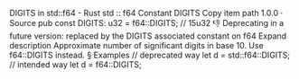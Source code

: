 DIGITS in std::f64 - Rust
std
::
f64
Constant
DIGITS
Copy item path
1.0.0
·
Source
pub const DIGITS:
u32
= f64::DIGITS; // 15u32
👎
Deprecating in a future version: replaced by the
DIGITS
associated constant on
f64
Expand description
Approximate number of significant digits in base 10.
Use
f64::DIGITS
instead.
§
Examples
// deprecated way
let
d = std::f64::DIGITS;
// intended way
let
d = f64::DIGITS;